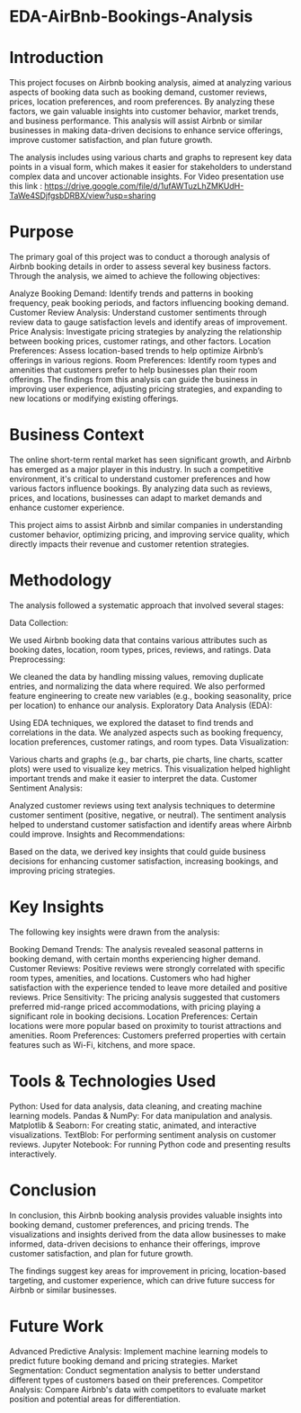 # EDA-AirBnb-Bookings-Analysis
# Introduction
This project focuses on Airbnb booking analysis, aimed at analyzing various aspects of booking data such as booking demand, customer reviews, prices, location preferences, and room preferences. By analyzing these factors, we gain valuable insights into customer behavior, market trends, and business performance. This analysis will assist Airbnb or similar businesses in making data-driven decisions to enhance service offerings, improve customer satisfaction, and plan future growth.

The analysis includes using various charts and graphs to represent key data points in a visual form, which makes it easier for stakeholders to understand complex data and uncover actionable insights.
For Video presentation use this link : https://drive.google.com/file/d/1ufAWTuzLhZMKUdH-TaWe4SDjfgsbDRBX/view?usp=sharing

# Purpose
The primary goal of this project was to conduct a thorough analysis of Airbnb booking details in order to assess several key business factors. Through the analysis, we aimed to achieve the following objectives:

Analyze Booking Demand: Identify trends and patterns in booking frequency, peak booking periods, and factors influencing booking demand.
Customer Review Analysis: Understand customer sentiments through review data to gauge satisfaction levels and identify areas of improvement.
Price Analysis: Investigate pricing strategies by analyzing the relationship between booking prices, customer ratings, and other factors.
Location Preferences: Assess location-based trends to help optimize Airbnb’s offerings in various regions.
Room Preferences: Identify room types and amenities that customers prefer to help businesses plan their room offerings.
The findings from this analysis can guide the business in improving user experience, adjusting pricing strategies, and expanding to new locations or modifying existing offerings.

# Business Context
The online short-term rental market has seen significant growth, and Airbnb has emerged as a major player in this industry. In such a competitive environment, it's critical to understand customer preferences and how various factors influence bookings. By analyzing data such as reviews, prices, and locations, businesses can adapt to market demands and enhance customer experience.

This project aims to assist Airbnb and similar companies in understanding customer behavior, optimizing pricing, and improving service quality, which directly impacts their revenue and customer retention strategies.

# Methodology
The analysis followed a systematic approach that involved several stages:

Data Collection:

We used Airbnb booking data that contains various attributes such as booking dates, location, room types, prices, reviews, and ratings.
Data Preprocessing:

We cleaned the data by handling missing values, removing duplicate entries, and normalizing the data where required.
We also performed feature engineering to create new variables (e.g., booking seasonality, price per location) to enhance our analysis.
Exploratory Data Analysis (EDA):

Using EDA techniques, we explored the dataset to find trends and correlations in the data.
We analyzed aspects such as booking frequency, location preferences, customer ratings, and room types.
Data Visualization:

Various charts and graphs (e.g., bar charts, pie charts, line charts, scatter plots) were used to visualize key metrics.
This visualization helped highlight important trends and make it easier to interpret the data.
Customer Sentiment Analysis:

Analyzed customer reviews using text analysis techniques to determine customer sentiment (positive, negative, or neutral).
The sentiment analysis helped to understand customer satisfaction and identify areas where Airbnb could improve.
Insights and Recommendations:

Based on the data, we derived key insights that could guide business decisions for enhancing customer satisfaction, increasing bookings, and improving pricing strategies.
# Key Insights
The following key insights were drawn from the analysis:

Booking Demand Trends: The analysis revealed seasonal patterns in booking demand, with certain months experiencing higher demand.
Customer Reviews: Positive reviews were strongly correlated with specific room types, amenities, and locations. Customers who had higher satisfaction with the experience tended to leave more detailed and positive reviews.
Price Sensitivity: The pricing analysis suggested that customers preferred mid-range priced accommodations, with pricing playing a significant role in booking decisions.
Location Preferences: Certain locations were more popular based on proximity to tourist attractions and amenities.
Room Preferences: Customers preferred properties with certain features such as Wi-Fi, kitchens, and more space.

# Tools & Technologies Used
Python: Used for data analysis, data cleaning, and creating machine learning models.
Pandas & NumPy: For data manipulation and analysis.
Matplotlib & Seaborn: For creating static, animated, and interactive visualizations.
TextBlob: For performing sentiment analysis on customer reviews.
Jupyter Notebook: For running Python code and presenting results interactively.
# Conclusion
In conclusion, this Airbnb booking analysis provides valuable insights into booking demand, customer preferences, and pricing trends. The visualizations and insights derived from the data allow businesses to make informed, data-driven decisions to enhance their offerings, improve customer satisfaction, and plan for future growth.

The findings suggest key areas for improvement in pricing, location-based targeting, and customer experience, which can drive future success for Airbnb or similar businesses.

# Future Work
Advanced Predictive Analysis: Implement machine learning models to predict future booking demand and pricing strategies.
Market Segmentation: Conduct segmentation analysis to better understand different types of customers based on their preferences.
Competitor Analysis: Compare Airbnb's data with competitors to evaluate market position and potential areas for differentiation.


